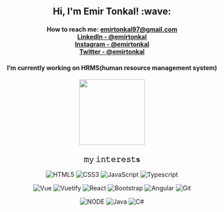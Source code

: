 <p align="center">

  
 
<h2 align = "center">Hi, I'm Emir Tonkal! :wave:</h2>

<div align = "center">
      <h4> 

 How to reach me: emirtonkal97@gmail.com <br> [Linkedln - @emirtonkal](https://www.linkedin.com/in/emir-tonkal-a63b0a168/)<br>[Instagram - @emirtonkal](https://instagram.com/emirtonkal)<br>[Twitter - @emirtonkal](https://twitter.com/emirtonkal)
  </h4>
</div>

<div align = "center">
 <h4>
 I’m currently working on HRMS(human resource management system)
    </h4>
</div>





 
</p>



<div align="center" height=100>
 <img height="150px"  src="https://github-readme-stats.vercel.app/api?username=EmirTonkal&show_icons=true&theme=dark">



</div>

<h3 align ="center"> 𝚖𝚢 𝚒𝚗𝚝𝚎𝚛𝚎𝚜𝚝s </h3>

<div align="center">

  

  </div>

  <div align="center">

  ![HTML5](https://img.shields.io/badge/-HTML5-E34F26?style=flat&logo=HTML5&logoColor=white) ![CSS3](https://img.shields.io/badge/-CSS3-1572B6?style=flat&logo=CSS3&logoColor=white) ![JavaScript](https://img.shields.io/badge/JavaScript-F7DF1E?style=badge&logo=javascript&logoColor=black) ![Typescript](https://img.shields.io/badge/-Typescript-007ACC?style=flat&logo=typescript&logoColor=white)

  </div>


<div align="center">
  
  ![Vue](https://img.shields.io/badge/-Vue-DD0031?style=flat&logo=vue.js&logoColor='green')
  ![Vuetify](https://img.shields.io/badge/-Vuetify-563D7C?style=flat&logo=vuetify&logoColor=white)
  ![React](https://img.shields.io/badge/-React-20232A?style=flat&logo=react&logoColor=61DAFB) 
  ![Bootstrap](https://img.shields.io/badge/-Bootstrap-563D7C?style=flat&logo=bootstrap&logoColor=white)
  ![Angular](https://img.shields.io/badge/-Angular-DD0031?style=flat&logo=angular&logoColor=white)
  ![Git](https://img.shields.io/badge/Git-F05032?style=badge&logo=git&logoColor=white) 
  
  
   </div>

  <div align="center">

 ![NODE](https://img.shields.io/badge/-Node-E34F26?style=flat&logo=node.js&logoColor=white)
 ![Java](https://img.shields.io/badge/-Java-20232A?style=flat&logo=java&logoColor=61DAFB) 
 ![C#](https://img.shields.io/badge/-C#-007ACC?style=flat&logo=C#&logoColor=white)

  </div>
